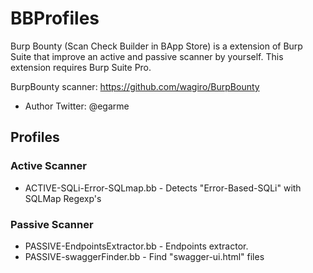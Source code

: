 # BBProfiles
Burp Bounty (Scan Check Builder in BApp Store) is a extension of Burp Suite that improve an active and passive scanner by yourself. This extension requires Burp Suite Pro. 

BurpBounty scanner: https://github.com/wagiro/BurpBounty
* Author Twitter: @egarme

## Profiles
### Active Scanner
* ACTIVE-SQLi-Error-SQLmap.bb - Detects "Error-Based-SQLi" with SQLMap Regexp's 

### Passive Scanner
* PASSIVE-EndpointsExtractor.bb - Endpoints extractor.
* PASSIVE-swaggerFinder.bb - Find "swagger-ui.html" files  
